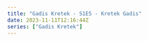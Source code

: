 ```yaml
---
title: "Gadis Kretek - S1E5 - Kretek Gadis"
date: 2023-11-11T12:16:44Z
series: ["Gadis Kretek"]
---
```



<mux-player stream-type="on-demand"
  src="https://kp3d-my.sharepoint.com/personal/ryoo_kp3d_onmicrosoft_com/_layouts/15/download.aspx?share=ERIhKRkE915GoNQ9LU-NJKIBC-PSAefackGWbA5xOSMhOg" prefer-playback="mse" controls>
  </mux-player>
  
  
  <script src="https://cdn.jsdelivr.net/npm/@mux/mux-player"></script>
  
 <script type="application/ld+json">
 {
  "@context": "https://schema.org/",
  "@type": "VideoObject",
  "name": "Gadis Kretek - S1E5 - Kretek Gadis",
  "contentUrl": "https://stream.mux.com/YYBL2PkgHWzesY38frGF9pHKdPvgSLIZ9dss7j2v2Yg.m3u8",
  "thumbnailUrl": "https://www.themoviedb.org/t/p/original/bGn7dGysvut3RzbwcTupisAYElN.jpg?width=314&fit_mode=preserve&time=25",
  "uploadDate": "2023-11-11T12:16:44Z",
}

</script>

